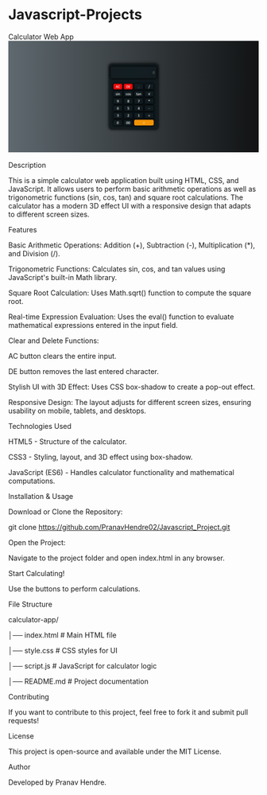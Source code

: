# Javascript-Projects
Calculator Web App
![image alt](https://github.com/PranavHendre02/Javascript_Project/blob/e273be9451ecc8fc154b12909c75096f11e718df/calculator/Calculator.png)

Description

This is a simple calculator web application built using HTML, CSS, and JavaScript. It allows users to perform basic arithmetic operations as well as trigonometric functions (sin, cos, tan) and square root calculations. The calculator has a modern 3D effect UI with a responsive design that adapts to different screen sizes.

Features

Basic Arithmetic Operations: Addition (+), Subtraction (-), Multiplication (*), and Division (/).

Trigonometric Functions: Calculates sin, cos, and tan values using JavaScript's built-in Math library.

Square Root Calculation: Uses Math.sqrt() function to compute the square root.

Real-time Expression Evaluation: Uses the eval() function to evaluate mathematical expressions entered in the input field.

Clear and Delete Functions:

AC button clears the entire input.

DE button removes the last entered character.

Stylish UI with 3D Effect: Uses CSS box-shadow to create a pop-out effect.

Responsive Design: The layout adjusts for different screen sizes, ensuring usability on mobile, tablets, and desktops.

Technologies Used

HTML5 - Structure of the calculator.

CSS3 - Styling, layout, and 3D effect using box-shadow.

JavaScript (ES6) - Handles calculator functionality and mathematical computations.

Installation & Usage

Download or Clone the Repository:

git clone https://github.com/PranavHendre02/Javascript_Project.git

Open the Project:

Navigate to the project folder and open index.html in any browser.

Start Calculating!

Use the buttons to perform calculations.

File Structure

calculator-app/

│── index.html      # Main HTML file

│── style.css       # CSS styles for UI

│── script.js       # JavaScript for calculator logic

│── README.md       # Project documentation


Contributing

If you want to contribute to this project, feel free to fork it and submit pull requests!

License

This project is open-source and available under the MIT License.

Author

Developed by Pranav Hendre.
